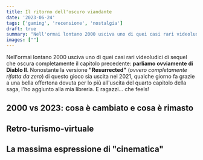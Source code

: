 ```yaml
---
title: Il ritorno dell'oscuro viandante
date: '2023-06-24'
tags: ['gaming', 'recensione', 'nostalgia']
draft: true
summary: "Nell'ormai lontano 2000 usciva uno di quei casi rari videoludici di sequel che oscura completamente il capitolo precedente: parliamo ovviamente di Diablo II. Nonostante la versione \"Resurrected\" (ovvero completamente rifatta da zero) di questo gioco sia uscita nel 2021, qualche giorno fa grazie a una bella offertona dovuta per lo più all'uscita del quarto capitolo della saga, l'ho aggiunto alla mia libreria. E ragazzi... che feels!"
images: [""]
---
```


Nell'ormai lontano 2000 usciva uno di quei casi rari videoludici di sequel che oscura completamente il capitolo precedente: **parliamo ovviamente di Diablo II**. Nonostante la versione **"Resurrected"** (*ovvero completamente rifatta da zero*) di questo gioco sia uscita nel 2021, qualche giorno fa grazie a una bella offertona dovuta per lo più all'uscita del quarto capitolo della saga, l'ho aggiunto alla mia libreria. E ragazzi... che feels!

## 2000 vs 2023: cosa è cambiato e cosa è rimasto

## Retro-turismo-virtuale

## La massima espressione di "cinematica"